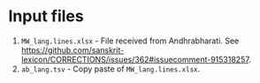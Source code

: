 # Input files

1. `MW_lang.lines.xlsx` - File received from Andhrabharati. See https://github.com/sanskrit-lexicon/CORRECTIONS/issues/362#issuecomment-915318257.
2. `ab_lang.tsv` - Copy paste of `MW_lang.lines.xlsx`.


